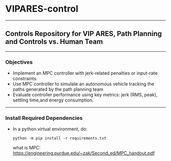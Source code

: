 # VIPARES-control
---
## Controls Repository for VIP ARES, Path Planning and Controls vs. Human Team
---
### Objectives

- Implement an MPC controller with jerk-related penalties or input-rate constraints.
- Use MPC controller to simulate an autonomous vehicle tracking the paths generated by the path planning team​
- Evaluate controller performance using key metrics: jerk (RMS, peak), settling time,and energy consumption.
---
### Install Required Dependencies
- In a python virtual environment, do:
  ```terminal
  python -m pip install -r requirements.txt
  ```  
  what is MPC:  
  https://engineering.purdue.edu/~zak/Second_ed/MPC_handout.pdf


  

